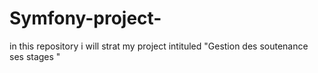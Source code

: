 # Symfony-project-
in this repository i will strat my project intituled "Gestion des soutenance ses stages "  
